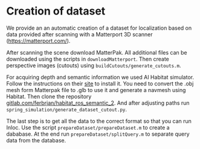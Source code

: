 # Creation of dataset

We provide an an automatic creation of a dataset for localization based on data provided after scanning with a Matterport 3D scanner (<https://matterport.com/>).

After scanning the scene download MatterPak. All additional files can be downloaded using the scripts in ``downloadMatterport``.
Then create perspective images (cutouts) using ``buildCutouts/generate_cutouts.m``.

For acquiring depth and semantic information we used AI Habitat simulator. Follow the instructions on their [site](https://aihabitat.org/) to install it.
You need to convert the .obj mesh form Matterpak file to .glb to use it and generate a navmesh using Habitat. 
Then clone the repository [gitlab.com/ferbrjan/habitat_ros_semantic_2](https://gitlab.com/ferbrjan/habitat_ros_semantic_2). And after adjusting paths run ``spring_simulation/generate_dataset_cutout.py``.

The last step is to get all the data to the correct format so that you can run Inloc. Use the script ``prepareDataset/prepareDataset.m`` to create a dababase. At the end  run `prepareDataset/splitQuery.m` to separate query data from the database.

